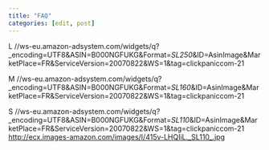 ```yaml
---
title: "FAQ"
categories: [edit, post]
---
```

L
//ws-eu.amazon-adsystem.com/widgets/q?_encoding=UTF8&ASIN=B000NGFUKG&Format=_SL250_&ID=AsinImage&MarketPlace=FR&ServiceVersion=20070822&WS=1&tag=clickpaniccom-21

M
//ws-eu.amazon-adsystem.com/widgets/q?_encoding=UTF8&ASIN=B000NGFUKG&Format=_SL160_&ID=AsinImage&MarketPlace=FR&ServiceVersion=20070822&WS=1&tag=clickpaniccom-21

S
//ws-eu.amazon-adsystem.com/widgets/q?_encoding=UTF8&ASIN=B000NGFUKG&Format=_SL110_&ID=AsinImage&MarketPlace=FR&ServiceVersion=20070822&WS=1&tag=clickpaniccom-21
http://ecx.images-amazon.com/images/I/415v-LHQIiL._SL110_.jpg
